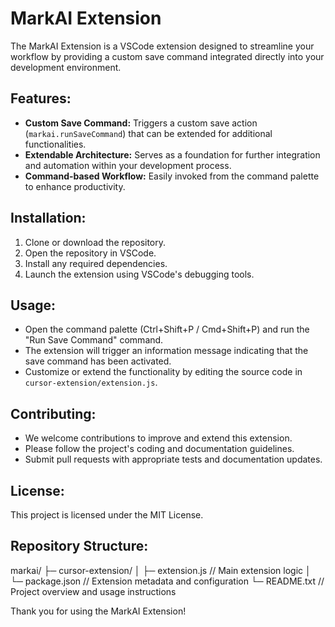 MarkAI Extension
================

The MarkAI Extension is a VSCode extension designed to streamline your workflow by providing a custom save command integrated directly into your development environment.

Features:
---------
- **Custom Save Command:** Triggers a custom save action (`markai.runSaveCommand`) that can be extended for additional functionalities.
- **Extendable Architecture:** Serves as a foundation for further integration and automation within your development process.
- **Command-based Workflow:** Easily invoked from the command palette to enhance productivity.

Installation:
-------------
1. Clone or download the repository.
2. Open the repository in VSCode.
3. Install any required dependencies.
4. Launch the extension using VSCode's debugging tools.

Usage:
------
- Open the command palette (Ctrl+Shift+P / Cmd+Shift+P) and run the "Run Save Command" command.
- The extension will trigger an information message indicating that the save command has been activated.
- Customize or extend the functionality by editing the source code in `cursor-extension/extension.js`.

Contributing:
-------------
- We welcome contributions to improve and extend this extension.
- Please follow the project's coding and documentation guidelines.
- Submit pull requests with appropriate tests and documentation updates.

License:
--------
This project is licensed under the MIT License.

Repository Structure:
---------------------
markai/
├─ cursor-extension/
│  ├─ extension.js       // Main extension logic
│  └─ package.json       // Extension metadata and configuration
└─ README.txt             // Project overview and usage instructions

Thank you for using the MarkAI Extension!